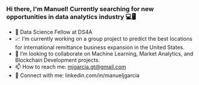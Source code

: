 ### Hi there, I'm Manuel! Currently searching for new opportunities in data analytics industry 💻🖥️

- 📓 Data Science Fellow at DS4A
- 📈 I’m currently working on a group project to predict the best locations for international remittance business expansion in the United States.
- 🌱 I’m looking to collaborate on Machine Learning, Market Analytics, and Blockchain Development projects.
- 📫 How to reach me: mjgarcia.gt@gmail.com
- 🤝 Connect with me: linkedin.com/in/manueljgarcia 
